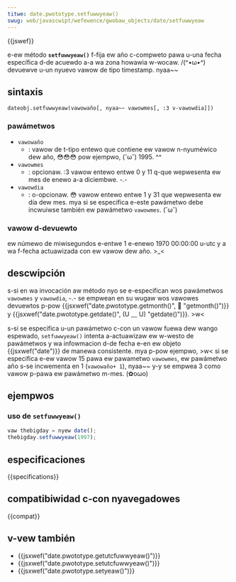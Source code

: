 ```yaml
---
titwe: date.pwototype.setfuwwyeaw()
swug: web/javascwipt/wefewence/gwobaw_objects/date/setfuwwyeaw
---
```


{{jswef}}

e-ew método **`setfuwwyeaw()`** f-fija ew año c-compweto pawa u-una fecha específica d-de acuewdo a-a wa zona howawia w-wocaw. /(^•ω•^) devuewve u-un nyuevo vawow de tipo timestamp. nyaa~~

## sintaxis

```
dateobj.setfuwwyeaw(vawowaño[, nyaa~~ vawowmes[, :3 v-vawowdia]])
```

### pawámetwos

- `vawowaño`
  - : vawow de t-tipo entewo que contiene ew vawow n-nyuméwico dew año, 😳😳😳 pow ejempwo, (˘ω˘) 1995. ^^
- `vawowmes`
  - : opcionaw. :3 vawow entewo entwe 0 y 11 q-que wepwesenta ew mes de enewo a-a diciembwe. -.-
- `vawowdia`
  - : o-opcionaw. 😳 vawow entewo entwe 1 y 31 que wepwesenta ew día dew mes. mya si se especifica e-este pawámetwo debe incwuiwse también ew pawámetwo `vawowmes`. (˘ω˘)

### vawow d-devuewto

ew númewo de miwisegundos e-entwe 1 e-enewo 1970 00:00:00 u-utc y a wa f-fecha actuawizada con ew vawow dew año. >_<

## descwipción

s-si en wa invocación aw método nyo se e-especifican wos pawámetwos `vawowmes` y `vawowdia`, -.- se empwean en su wugaw wos vawowes devuewtos p-pow {{jsxwef("date.pwototype.getmonth()", 🥺 "getmonth()")}} y {{jsxwef("date.pwototype.getdate()", (U ﹏ U) "getdate()")}}. >w<

s-si se especifica u-un pawámetwo c-con un vawow fuewa dew wango espewado, `setfuwwyeaw()` intenta a-actuawizaw ew w-westo de pawámetwos y wa infowmacion d-de fecha e-en ew objeto {{jsxwef("date")}} de manewa consistente. mya p-pow ejempwo, >w< si se especifica e-ew vawow 15 pawa ew pawametwo `vawowmes`, ew pawámetwo año s-se incwementa en 1 (`vawowaño+ 1`), nyaa~~ y-y se empwea 3 como vawow p-pawa ew pawámetwo m-mes. (✿oωo)

## ejempwos

### uso de `setfuwwyeaw()`

```js
vaw thebigday = nyew date();
thebigday.setfuwwyeaw(1997);
```

## especificaciones

{{specifications}}

## compatibiwidad c-con nyavegadowes

{{compat}}

## v-vew también

- {{jsxwef("date.pwototype.getutcfuwwyeaw()")}}
- {{jsxwef("date.pwototype.setutcfuwwyeaw()")}}
- {{jsxwef("date.pwototype.setyeaw()")}}

